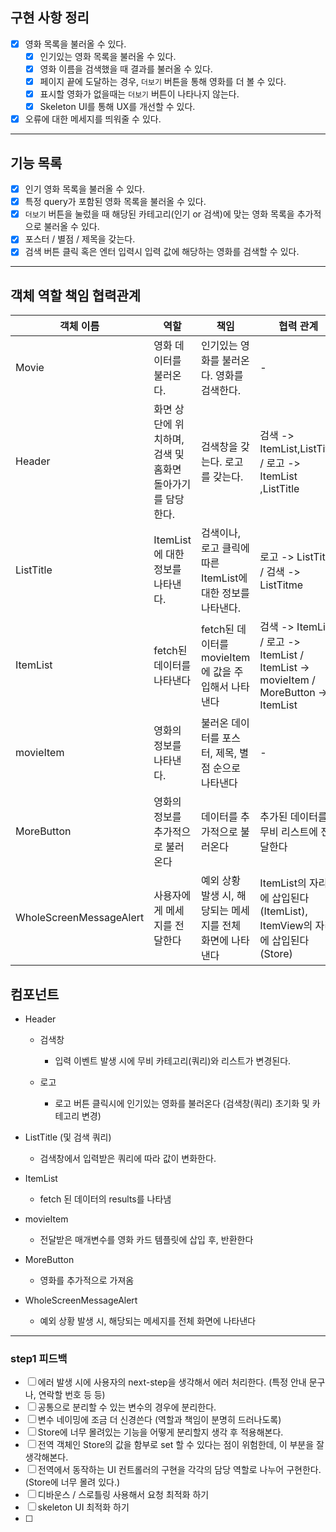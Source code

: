 ## 구현 사항 정리

- [x] 영화 목록을 불러올 수 있다.
  - [x] 인기있는 영화 목록을 불러올 수 있다.
  - [x] 영화 이름을 검색했을 때 결과를 불러올 수 있다.
  - [x] 페이지 끝에 도달하는 경우, `더보기` 버튼을 통해 영화를 더 볼 수 있다.
  - [x] 표시할 영화가 없을때는 `더보기` 버튼이 나타나지 않는다.
  - [x] Skeleton UI를 통해 UX를 개선할 수 있다.
- [x] 오류에 대한 메세지를 띄워줄 수 있다.

---

## 기능 목록

- [x] 인기 영화 목록을 불러올 수 있다.
- [x] 특정 query가 포함된 영화 목록을 불러올 수 있다.
- [x] `더보기` 버튼을 눌렀을 때 해당된 카테고리(인기 or 검색)에 맞는 영화 목록을 추가적으로 불러올
      수 있다.
- [x] 포스터 / 별점 / 제목을 갖는다.
- [x] 검색 버튼 클릭 혹은 엔터 입력시 입력 값에 해당하는 영화를 검색할 수 있다.

---

## 객체 역할 책임 협력관계

| 객체 이름               | 역할                                                      | 책임                                                        | 협력 관계                                                                            |
| ----------------------- | --------------------------------------------------------- | ----------------------------------------------------------- | ------------------------------------------------------------------------------------ |
| Movie                   | 영화 데이터를 불러온다.                                   | 인기있는 영화를 불러온다. 영화를 검색한다.                  | -                                                                                    |
| Header                  | 화면 상단에 위치하며, 검색 및 홈화면 돌아가기를 담당한다. | 검색창을 갖는다. 로고를 갖는다.                             | 검색 -> ItemList,ListTitle / 로고 -> ItemList ,ListTitle                             |
| ListTitle               | ItemList에 대한 정보를 나타낸다.                          | 검색이나, 로고 클릭에 따른 ItemList에 대한 정보를 나타낸다. | 로고 -> ListTitle / 검색 -> ListTitme                                                |
| ItemList                | fetch된 데이터를 나타낸다                                 | fetch된 데이터를 movieItem에 값을 주입해서 나타낸다         | 검색 -> ItemList / 로고 -> ItemList / ItemList -> movieItem / MoreButton -> ItemList |
| movieItem               | 영화의 정보를 나타낸다.                                   | 불러온 데이터를 포스터, 제목, 별점 순으로 나타낸다          | -                                                                                    |
| MoreButton              | 영화의 정보를 추가적으로 불러온다                         | 데이터를 추가적으로 불러온다                                | 추가된 데이터를 무비 리스트에 전달한다                                               |
| WholeScreenMessageAlert | 사용자에게 메세지를 전달한다                              | 예외 상황 발생 시, 해당되는 메세지를 전체 화면에 나타낸다   | ItemList의 자리에 삽입된다(ItemList), ItemView의 자리에 삽입된다(Store)              |

## 컴포넌트

- Header

  - 검색창

    - 입력 이벤트 발생 시에 무비 카테고리(쿼리)와 리스트가 변경된다.

  - 로고
    - 로고 버튼 클릭시에 인기있는 영화를 불러온다 (검색창(쿼리) 초기화 및 카테고리 변경)

- ListTitle (및 검색 쿼리)

  - 검색창에서 입력받은 쿼리에 따라 값이 변화한다.

- ItemList

  - fetch 된 데이터의 results를 나타냄

- movieItem

  - 전달받은 매개변수를 영화 카드 템플릿에 삽입 후, 반환한다

- MoreButton

  - 영화를 추가적으로 가져옴

- WholeScreenMessageAlert
  - 예외 상황 발생 시, 해당되는 메세지를 전체 화면에 나타낸다

---

### step1 피드백

- [ ] 에러 발생 시에 사용자의 next-step을 생각해서 에러 처리한다. (특정 안내 문구나, 연락할 번호 등
      등)
- [ ] 공통으로 분리할 수 있는 변수의 경우에 분리한다.
- [ ] 변수 네이밍에 조금 더 신경쓴다 (역할과 책임이 분명히 드러나도록)
- [ ] Store에 너무 몰려있는 기능을 어떻게 분리할지 생각 후 적용해본다.
- [ ] 전역 객체인 Store의 값을 함부로 set 할 수 있다는 점이 위험한데, 이 부분을 잘 생각해본다.
- [ ] 전역에서 동작하는 UI 컨트롤러의 구현을 각각의 담당 역할로 나누어 구현한다. (Store에 너무 몰려
      있다.)
- [ ] 디바운스 / 스로틀링 사용해서 요청 최적화 하기
- [ ] skeleton UI 최적화 하기
- [ ]
